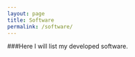 ```yaml
---
layout: page
title: Software
permalink: /software/
---
```


###Here I will list my developed software.


